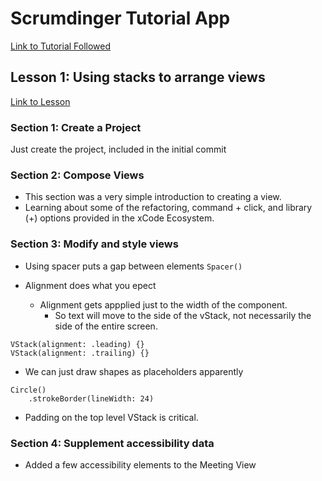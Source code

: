 # Scrumdinger Tutorial App

[Link to Tutorial Followed](https://developer.apple.com/tutorials/app-dev-training)

## Lesson 1: Using stacks to arrange views 

[Link to Lesson](https://developer.apple.com/tutorials/app-dev-training/using-stacks-to-arrange-views)

### Section 1: Create a Project

Just create the project, included in the initial commit

### Section 2: Compose Views

* This section was a very simple introduction to creating a view.
* Learning about some of the refactoring, command + click, and library (+) options provided in 
the xCode Ecosystem.

### Section 3: Modify and style views

* Using spacer puts a gap between elements
`Spacer()`

* Alignment does what you epect
   * Alignment gets appplied just to the width of the component.
      * So text will move to the side of the vStack, not necessarily the side of the entire screen.
```
VStack(alignment: .leading) {}
VStack(alignment: .trailing) {}
```

* We can just draw shapes as placeholders apparently
```
Circle()
    .strokeBorder(lineWidth: 24)
```

* Padding on the top level VStack is critical.

### Section 4: Supplement accessibility data 

* Added a few accessibility elements to the Meeting View
